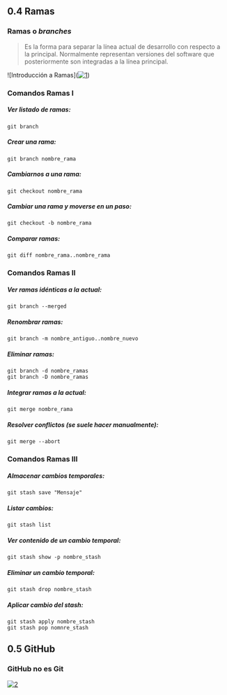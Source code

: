 ## 0.4 Ramas 
### Ramas o *branches*
>Es la forma para separar la línea actual de desarrollo con respecto a la principal. Normalmente representan versiones del software que posteriormente son integradas a la línea principal.

![Introducción a Ramas](<a href="https://imgbb.com/"><img src="https://image.ibb.co/dBvXU9/1.png" alt="1" border="0"></a>)

### Comandos Ramas I

##### Ver listado de ramas:
~~~
git branch
~~~
##### Crear una rama:
~~~
git branch nombre_rama
~~~
##### Cambiarnos a una rama:
~~~
git checkout nombre_rama
~~~
##### Cambiar una rama y moverse en un paso:
~~~
git checkout -b nombre_rama
~~~
##### Comparar ramas:
~~~
git diff nombre_rama..nombre_rama
~~~

### Comandos Ramas II

##### Ver ramas idénticas a la actual:
~~~
git branch --merged
~~~

##### Renombrar ramas:
~~~
git branch -m nombre_antiguo..nombre_nuevo
~~~

##### Eliminar ramas:
~~~
git branch -d nombre_ramas
git branch -D nombre_ramas
~~~

##### Integrar ramas a la actual:
~~~
git merge nombre_rama
~~~

##### Resolver conflictos (se suele hacer manualmente):
~~~
git merge --abort
~~~




### Comandos Ramas III

##### Almacenar cambios temporales:
~~~
git stash save "Mensaje"
~~~
##### Listar cambios:
~~~
git stash list
~~~
##### Ver contenido de un cambio temporal:
~~~
git stash show -p nombre_stash
~~~
##### Eliminar un cambio temporal: 
~~~
git stash drop nombre_stash
~~~
##### Aplicar cambio del stash:
~~~
git stash apply nombre_stash
git stash pop nomnre_stash
~~~


## 0.5 GitHub 
### GitHub no es Git

<a href="https://imgbb.com/"><img src="https://image.ibb.co/gpT8K9/2.png" alt="2" border="0"></a>